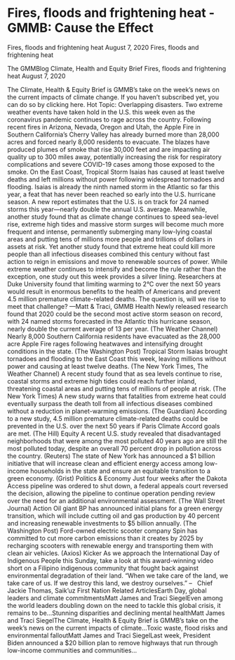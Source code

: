 # Fires, floods and frightening heat - GMMB: Cause the Effect


Fires, floods and frightening heat
August 7, 2020
Fires, floods and frightening heat
 
The GMMBlog
Climate, Health and Equity Brief Fires, floods and frightening heat
August 7, 2020
 
The Climate, Health & Equity Brief is GMMB’s take on the week’s news on the current impacts of climate change. If you haven’t subscribed yet, you can do so by clicking here.
Hot Topic: Overlapping disasters. Two extreme weather events have taken hold in the U.S. this week even as the coronavirus pandemic continues to rage across the country. Following recent fires in Arizona, Nevada, Oregon and Utah, the Apple Fire in Southern California’s Cherry Valley has already burned more than 28,000 acres and forced nearly 8,000 residents to evacuate. The blazes have produced plumes of smoke that rise 30,000 feet and are impacting air quality up to 300 miles away, potentially increasing the risk for respiratory complications and severe COVID-19 cases among those exposed to the smoke.
On the East Coast, Tropical Storm Isaias has caused at least twelve deaths and left millions without power following widespread tornadoes and flooding. Isaias is already the ninth named storm in the Atlantic so far this year, a feat that has never been reached so early into the U.S. hurricane season. A new report estimates that the U.S. is on track for 24 named storms this year—nearly double the annual U.S. average.
Meanwhile, another study found that as climate change continues to speed sea-level rise, extreme high tides and massive storm surges will become much more frequent and intense, permanently submerging many low-lying coastal areas and putting tens of millions more people and trillions of dollars in assets at risk. Yet another study found that extreme heat could kill more people than all infectious diseases combined this century without fast action to reign in emissions and move to renewable sources of power.
While extreme weather continues to intensify and become the rule rather than the exception, one study out this week provides a silver lining. Researchers at Duke University found that limiting warming to 2°C over the next 50 years would result in enormous benefits to the health of Americans and prevent 4.5 million premature climate-related deaths. The question is, will we rise to meet that challenge?
—Matt & Traci, GMMB
Health
Newly released research found that 2020 could be the second most active storm season on record, with 24 named storms forecasted in the Atlantic this hurricane season, nearly double the current average of 13 per year. (The Weather Channel)
Nearly 8,000 Southern California residents have evacuated as the 28,000 acre Apple Fire rages following heatwaves and intensifying drought conditions in the state. (The Washington Post)
Tropical Storm Isaias brought tornadoes and flooding to the East Coast this week, leaving millions without power and causing at least twelve deaths. (The New York Times, The Weather Channel)
A recent study found that as sea levels continue to rise, coastal storms and extreme high tides could reach further inland, threatening coastal areas and putting tens of millions of people at risk. (The New York Times)
A new study warns that fatalities from extreme heat could eventually surpass the death toll from all infectious diseases combined without a reduction in planet-warming emissions. (The Guardian)
According to a new study, 4.5 million premature climate-related deaths could be prevented in the U.S. over the next 50 years if Paris Climate Accord goals are met. (The Hill)
Equity
A recent U.S. study revealed that disadvantaged neighborhoods that were among the most polluted 40 years ago are still the most polluted today, despite an overall 70 percent drop in pollution across the country. (Reuters)
The state of New York has announced a $1 billion initiative that will increase clean and efficient energy access among low-income households in the state and ensure an equitable transition to a green economy. (Grist)
Politics & Economy
Just four weeks after the Dakota Access pipeline was ordered to shut down, a federal appeals court reversed the decision, allowing the pipeline to continue operation pending review over the need for an additional environmental assessment. (The Wall Street Journal)
Action 
Oil giant BP has announced initial plans for a green energy transition, which will include cutting oil and gas production by 40 percent and increasing renewable investments to $5 billion annually. (The Washington Post)
Ford-owned electric scooter company Spin has committed to cut more carbon emissions than it creates by 2025 by recharging scooters with renewable energy and transporting them with clean air vehicles. (Axios)
Kicker
As we approach the International Day of Indigenous People this Sunday, take a look at this award-winning video short on a Filipino indigenous community that fought back against environmental degradation of their land.
“When we take care of the land, we take care of us. If we destroy this land, we destroy ourselves.”
–   Chief Jackie Thomas, Saik’uz First Nation
Related ArticlesEarth Day, global leaders and climate commitmentsMatt James and Traci SiegelEven among the world leaders doubling down on the need to tackle this global crisis, it remains to be…Stunning disparities and declining mental healthMatt James and Traci SiegelThe Climate, Health & Equity Brief is GMMB’s take on the week’s news on the current impacts of climate…Toxic waste, flood risks and environmental falloutMatt James and Traci SiegelLast week, President Biden announced a $20 billion plan to remove highways that run through low-income communities and communities…
